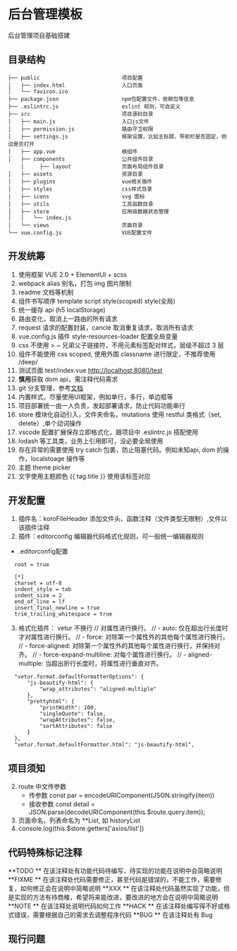 # 后台管理模板

后台管理项目基础搭建

## 目录结构

```
├── public                          项目配置
│   ├── index.html                  入口页面
│   └── favicon.ico
├── package.json                    npm包配置文件，依赖包等信息
├── .eslintrc.js                    eslint 规则，可自定义
├── src                             项目源码目录
│   ├── main.js                     入口js文件
│   ├── permission.js               路由守卫权限
│   ├── settings.js                 框架设置，比如主标题，导航栏是否固定，侧边是否打开
│   ├── app.vue                     根组件
│   ├── components                  公共组件目录
    │     ├── layout                页面布局组件目录
│   ├── assets                      资源目录
│   ├── plugins                     vue相关插件
│   ├── styles                      css样式目录
│   ├── icons                       svg 图标
│   ├── utils                       工具函数目录
│   ├── store                       应用级数据状态管理
│   │   └── index.js
│   └── views                       页面目录
└── vue.config.js                   VUE配置文件
```


## 开发统筹

1. 使用框架 VUE 2.0 + ElementUI + scss
2. webpack alias 别名，打包 img 图片限制
3. readme 文档等机制
4. 组件书写顺序  template script style(scoped) style(全局)
5. 统一缓存 api (h5 localStorage)
6. 路由变化，取消上一路由的所有请求
7. request 请求的配置封装，cancle 取消重复请求，取消所有请求
8. vue.config.js 插件 style-resources-loader 配置全局变量
9. css 不使用 > ~ 兄弟父子链接符，不用元素标签配对样式，层级不超过 3 层
10. 组件不能使用 css scoped, 使用外围 classname 进行限定，不推荐使用 /deep/
11. 测试页面 test/index.vue [http://localhost:8080/test](http://localhost:8080/test)
12. **慎用**获取 dom api，需注释代码需求
14. git 分支管理，参考[文档](https://github.com/Simingchen/git-document/blob/main/Git%20%E5%88%86%E6%94%AF%E7%AE%A1%E7%90%86%E7%AD%96%E7%95%A5.md)
15. 内置样式，尽量使用UI框架，例如单行，多行，单边框等
16. 项目部署统一由一人负责，发起部署请求，防止代码功能串行
17. store 模块化自动引入，文件夹命名，mutations 使用 restful 类格式（set, delete）,单个动词操作
18. vscode 配置扩展保存立即格式化，跟项目中 .eslintrc.js 搭配使用
19. lodash 等工具类，业务上引用即可，没必要全局使用
22. 存在异常的需要使用 try catch 包裹，防止阻塞代码。例如未知api, dom 的操作，localstoage 操作等
23. 主题 theme picker
24. 文字使用主题颜色  <el-link type="primary">{{ tag.title }}</el-link> 使用该标签对应

## 开发配置
1. 插件名：koroFileHeader  添加文件头、函数注释（文件类型无限制）,文件以该插件注释
2. 插件：editorconfig  编辑器代码格式化规则，可一般统一编辑器规则
  * .editorconfig配置

  ```
    root = true

    [*]
    charset = utf-8
    indent_style = tab
    indent_size = 2
    end_of_line = lf
    insert_final_newline = true
    trim_trailing_whitespace = true
  ```

3. 格式化插件： vetur 不换行
  // 对属性进行换行。
  // - auto: 仅在超出行长度时才对属性进行换行。
  // - force: 对除第一个属性外的其他每个属性进行换行。
  // - force-aligned: 对除第一个属性外的其他每个属性进行换行，并保持对齐。
  // - force-expand-multiline: 对每个属性进行换行。
  // - aligned-multiple: 当超出折行长度时，将属性进行垂直对齐。
  ```
    "vetur.format.defaultFormatterOptions": {
        "js-beautify-html": {
            "wrap_attributes": "aligned-multiple"
        },
        "prettyhtml": {
            "printWidth": 100,
            "singleQuote": false,
            "wrapAttributes": false,
            "sortAttributes": false
        }
    },
    "vetur.format.defaultFormatter.html": "js-beautify-html",
  ```

## 项目须知

2. route 中文传参数
   * 传参数 const par = encodeURIComponent(JSON.stringify(item))
   * 接收参数 const detail = JSON.parse(decodeURIComponent(this.$route.query.item));
3. 页面命名，列表命名为 **List, 如 historyList
4. console.log(this.$store.getters['axios/list'])

## 代码特殊标记注释

**TODO ** 在该注释处有功能代码待编写，待实现的功能在说明中会简略说明
**FIXME ** 在该注释处代码需要修正，甚至代码是错误的，不能工作，需要修复，如何修正会在说明中简略说明
**XXX ** 在该注释处代码虽然实现了功能，但是实现的方法有待商榷，希望将来能改进，要改进的地方会在说明中简略说明
**NOTE ** 在该注释处说明代码如何工作
**HACK ** 在该注释处编写得不好或格式错误，需要根据自己的需求去调整程序代码
**BUG ** 在该注释处有 Bug

## 现行问题

